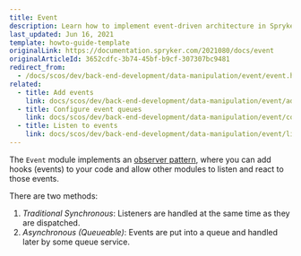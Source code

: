 ```yaml
---
title: Event
description: Learn how to implement event-driven architecture in Spryker's backend, enabling efficient data manipulation and event handling for your ecommerce platform.
last_updated: Jun 16, 2021
template: howto-guide-template
originalLink: https://documentation.spryker.com/2021080/docs/event
originalArticleId: 3652cdfc-3b74-45bf-b9cf-307307bc9481
redirect_from:
  - /docs/scos/dev/back-end-development/data-manipulation/event/event.html
related:
  - title: Add events
    link: docs/scos/dev/back-end-development/data-manipulation/event/add-events.html
  - title: Configure event queues
    link: docs/scos/dev/back-end-development/data-manipulation/event/configure-event-queues.html
  - title: Listen to events
    link: docs/scos/dev/back-end-development/data-manipulation/event/listen-to-events.html
---
```


The `Event` module implements an [observer pattern](https://en.wikipedia.org/wiki/Observer_pattern), where you can add hooks (events) to your code and allow other modules to listen and react to those events.

There are two methods:
1. *Traditional Synchronous*: Listeners are handled at the same time as they are dispatched.
2. *Asynchronous (Queueable)*: Events are put into a queue and handled later by some queue service.
